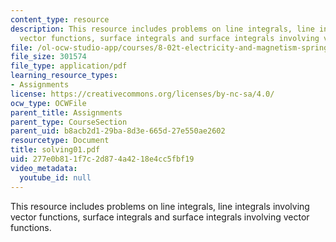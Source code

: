```yaml
---
content_type: resource
description: This resource includes problems on line integrals, line integrals involving
  vector functions, surface integrals and surface integrals involving vector functions.
file: /ol-ocw-studio-app/courses/8-02t-electricity-and-magnetism-spring-2005/277e0b811f7c2d874a4218e4cc5fbf19_solving01.pdf
file_size: 301574
file_type: application/pdf
learning_resource_types:
- Assignments
license: https://creativecommons.org/licenses/by-nc-sa/4.0/
ocw_type: OCWFile
parent_title: Assignments
parent_type: CourseSection
parent_uid: b8acb2d1-29ba-8d3e-665d-27e550ae2602
resourcetype: Document
title: solving01.pdf
uid: 277e0b81-1f7c-2d87-4a42-18e4cc5fbf19
video_metadata:
  youtube_id: null
---
```

This resource includes problems on line integrals, line integrals involving vector functions, surface integrals and surface integrals involving vector functions.